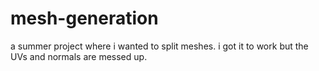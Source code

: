 # mesh-generation
a summer project where i wanted to split meshes. i got it to work but the UVs and normals are messed up.

